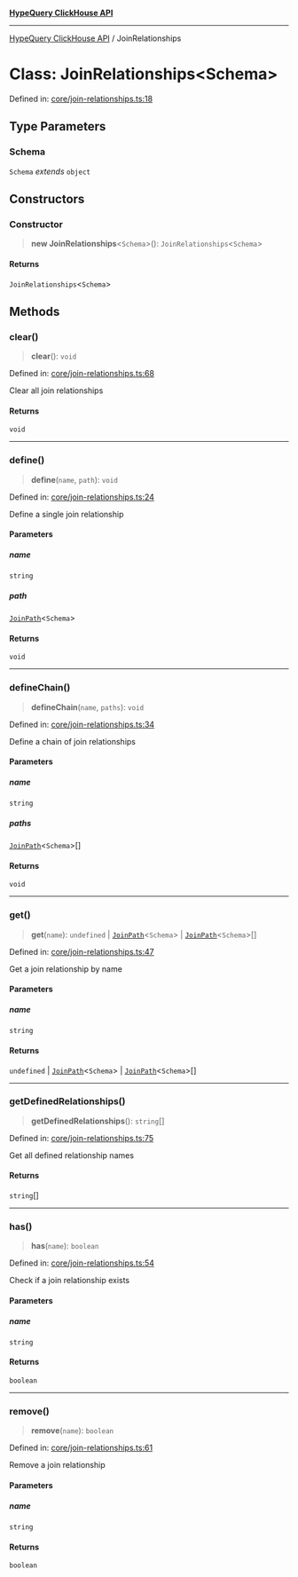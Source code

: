 [**HypeQuery ClickHouse API**](../README.md)

***

[HypeQuery ClickHouse API](../globals.md) / JoinRelationships

# Class: JoinRelationships\<Schema\>

Defined in: [core/join-relationships.ts:18](https://github.com/hypequery/hypequery/blob/64a7970b0d65bd3e69a2e7876f19dbfe29817833/packages/clickhouse/src/core/join-relationships.ts#L18)

## Type Parameters

### Schema

`Schema` *extends* `object`

## Constructors

### Constructor

> **new JoinRelationships**\<`Schema`\>(): `JoinRelationships`\<`Schema`\>

#### Returns

`JoinRelationships`\<`Schema`\>

## Methods

### clear()

> **clear**(): `void`

Defined in: [core/join-relationships.ts:68](https://github.com/hypequery/hypequery/blob/64a7970b0d65bd3e69a2e7876f19dbfe29817833/packages/clickhouse/src/core/join-relationships.ts#L68)

Clear all join relationships

#### Returns

`void`

***

### define()

> **define**(`name`, `path`): `void`

Defined in: [core/join-relationships.ts:24](https://github.com/hypequery/hypequery/blob/64a7970b0d65bd3e69a2e7876f19dbfe29817833/packages/clickhouse/src/core/join-relationships.ts#L24)

Define a single join relationship

#### Parameters

##### name

`string`

##### path

[`JoinPath`](../interfaces/JoinPath.md)\<`Schema`\>

#### Returns

`void`

***

### defineChain()

> **defineChain**(`name`, `paths`): `void`

Defined in: [core/join-relationships.ts:34](https://github.com/hypequery/hypequery/blob/64a7970b0d65bd3e69a2e7876f19dbfe29817833/packages/clickhouse/src/core/join-relationships.ts#L34)

Define a chain of join relationships

#### Parameters

##### name

`string`

##### paths

[`JoinPath`](../interfaces/JoinPath.md)\<`Schema`\>[]

#### Returns

`void`

***

### get()

> **get**(`name`): `undefined` \| [`JoinPath`](../interfaces/JoinPath.md)\<`Schema`\> \| [`JoinPath`](../interfaces/JoinPath.md)\<`Schema`\>[]

Defined in: [core/join-relationships.ts:47](https://github.com/hypequery/hypequery/blob/64a7970b0d65bd3e69a2e7876f19dbfe29817833/packages/clickhouse/src/core/join-relationships.ts#L47)

Get a join relationship by name

#### Parameters

##### name

`string`

#### Returns

`undefined` \| [`JoinPath`](../interfaces/JoinPath.md)\<`Schema`\> \| [`JoinPath`](../interfaces/JoinPath.md)\<`Schema`\>[]

***

### getDefinedRelationships()

> **getDefinedRelationships**(): `string`[]

Defined in: [core/join-relationships.ts:75](https://github.com/hypequery/hypequery/blob/64a7970b0d65bd3e69a2e7876f19dbfe29817833/packages/clickhouse/src/core/join-relationships.ts#L75)

Get all defined relationship names

#### Returns

`string`[]

***

### has()

> **has**(`name`): `boolean`

Defined in: [core/join-relationships.ts:54](https://github.com/hypequery/hypequery/blob/64a7970b0d65bd3e69a2e7876f19dbfe29817833/packages/clickhouse/src/core/join-relationships.ts#L54)

Check if a join relationship exists

#### Parameters

##### name

`string`

#### Returns

`boolean`

***

### remove()

> **remove**(`name`): `boolean`

Defined in: [core/join-relationships.ts:61](https://github.com/hypequery/hypequery/blob/64a7970b0d65bd3e69a2e7876f19dbfe29817833/packages/clickhouse/src/core/join-relationships.ts#L61)

Remove a join relationship

#### Parameters

##### name

`string`

#### Returns

`boolean`
